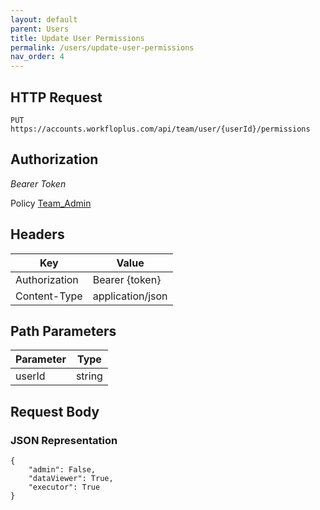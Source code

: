 ```yaml
---
layout: default
parent: Users
title: Update User Permissions
permalink: /users/update-user-permissions
nav_order: 4
---
```



## HTTP Request

```
PUT https://accounts.workfloplus.com/api/team/user/{userId}/permissions
```


## Authorization

*Bearer Token*

Policy
[Team_Admin]({{site.url}}{{site.baseurl}}/authentication/policies#team_admin)


## Headers

| Key     | Value        |
| ----------- | ----------- |
| Authorization | Bearer {token}      |
| Content-Type | application/json      |


## Path Parameters


| Parameter   | Type        |
| ----------- | ----------- |
| userId | string      |


## Request Body
### JSON Representation
```
{
    "admin": False,
    "dataViewer": True,
    "executor": True
}
```


